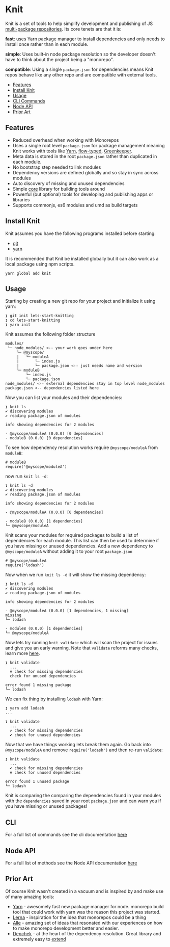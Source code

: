 # Knit

Knit is a set of tools to help simplify development and publishing of JS [multi-package repositories](https://github.com/babel/babel/blob/master/doc/design/monorepo.md). Its core tenets are that it is:

**fast**: uses Yarn package manager to install dependencies and only needs to install once rather than in each module.

**simple**: Uses built-in node package resolution so the developer doesn't have to think about the project being a "monorepo".

**compatible**: Using a single `package.json` for dependencies means Knit repos behave like any other repo and are compatible with external tools.

- [Features](#features)
- [Install Knit](#install-knit)
- [Usage](#usage)
- [CLI Commands](#cli-commands)
- [Node API](#node-api)
- [Prior Art](#prior-art)

## Features

- Reduced overhead when working with Monorepos
- Uses a single root level `package.json` for package management meaning Knit works with tools like [Yarn](https://yarnpkg.com/), [flow-typed](https://github.com/flowtype/flow-typed), [Greenkeeper](https://greenkeeper.io/).
- Meta data is stored in the root `package.json` rather than duplicated in each module.
- No bootstrap step needed to link modules
- Dependency versions are defined globally and so stay in sync across modules
- Auto discovery of missing and unused dependencies
- Simple [core](https://github.com/knitjs/knit/tree/master/modules/node_modules/%40knit/knit-core) library for building tools around
- Powerful (but optional) tools for developing and publishing apps or libraries
- Supports commonjs, es6 modules and umd as build targets

## Install Knit

Knit assumes you have the following programs installed before starting:

 - [git](https://git-scm.com/)
 - [yarn](https://yarnpkg.com/)

It is recommended that Knit be installed globally but it can also work as a local package using npm scripts.

```
yarn global add knit
```

## Usage

Starting by creating a new git repo for your project and initialize it using yarn:

```
❯ git init lets-start-knitting
❯ cd lets-start-knitting
❯ yarn init
```

Knit assumes the following folder structure

```
modules/
 └─ node_modules/ <-- your work goes under here
     └─ @myscope/
     |   └─ moduleA
     |       └─ index.js
     |       └─ package.json <-- just needs name and version
     └─ moduleB
         └─ index.js
         └─ package.json
node_modules/ <-- external dependencies stay in top level node_modules
package.json <-- dependencies listed here
```

Now you can list your modules and their dependencies:

```
❯ knit ls
✔ discovering modules
✔ reading package.json of modules

info showing dependencies for 2 modules

- @myscope/moduleA (0.0.0) [0 dependencies]
- moduleB (0.0.0) [0 dependencies]
```

To see how dependency resolution works require `@myscope/moduleA` from `moduleB`:

```
# moduleB
require('@myscope/moduleA')
```

now run `knit ls -d`:

```
❯ knit ls -d
✔ discovering modules
✔ reading package.json of modules

info showing dependencies for 2 modules

- @myscope/moduleA (0.0.0) [0 dependencies]

- moduleB (0.0.0) [1 dependencies]
└─ @myscope/moduleA
```

Knit scans your modules for required packages to build a list of dependencies for each module. This list can then be used to determine if you have missing or unused dependencies. Add a new dependency to `@myscope/moduleA` without adding it to your root `package.json`

```
# @myscope/moduleA
require('lodash')
```

Now when we run `knit ls -d` it will show the missing dependency:

```
❯ knit ls -d
✔ discovering modules
✔ reading package.json of modules

info showing dependencies for 2 modules

- @myscope/moduleA (0.0.0) [1 dependencies, 1 missing]
missing
└─ lodash

- moduleB (0.0.0) [1 dependencies]
└─ @myscope/moduleA
```

Now lets try running `knit validate` which will scan the project for issues and give you an early warning. Note that `validate` reforms many checks, learn more [here]().

```
❯ knit validate
  ...
  ✖ check for missing dependencies
  check for unused dependencies

error found 1 missing package
└─ lodash
```

We can fix thing by installing `lodash` with Yarn:

```
❯ yarn add lodash
...

❯ knit validate
  ...
  ✔ check for missing dependencies
  ✔ check for unused dependencies
```

Now that we have things working lets break them again. Go back into `@myscope/moduleA` and remove `require('lodash')` and then re-run `validate`:

```
❯ knit validate
  ...
  ✔ check for missing dependencies
  ✖ check for unused dependencies

error found 1 unused package
└─ lodash
```

Knit is comparing the comparing the dependencies found in your modules with the `dependencies` saved in your root `package.json` and can warn you if you have missing or unused packages!

## CLI

For a full list of commands see the cli documentation [here](https://github.com/knitjs/knit/tree/master/modules/node_modules/%40knit/knit)

## Node API

For a full list of methods see the Node API documentation [here](https://github.com/knitjs/knit/tree/master/modules/node_modules/%40knit/knit-core)

## Prior Art

Of course Knit wasn't created in a vacuum and is inspired by and make use of many amazing tools:

- [Yarn](https://yarnpkg.com/) - awesomely fast new package manager for node. monorepo build tool that could work with yarn was the reason this project was started.
- [Lerna](https://lernajs.io/) - inspiration for the idea that monorepos could be a thing
- [Alle](https://github.com/boennemann/alle) - amazing set of ideas that resonated with our experiences on how to make monorepo development better and easier.
- [Depchek](https://github.com/depcheck/depcheck) - at the heart of the dependency resolution. Great library and extremely easy to [extend](https://github.com/knitjs/knit/tree/master/modules/node_modules/%40knit/depcheck)

